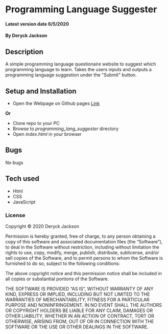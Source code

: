 # Programming Language Suggester

#### Latest version date 6/5/2020

#### By Deryck Jackson

## Description

A simple programming language questionaire website to suggest which programming language to learn. Takes the users inputs and outputs a programming language suggestion under the "Submit" button.

## Setup and Installation

* Open the Webpage on Github pages [Link]()

**Or**

* Clone repo to your PC
* Browse to _programming_lang_suggester_ directory
* Open _index.html_ in your browser

## Bugs

No bugs

## Tech used

* Html
* CSS
* JavaScript

### License

Copyright © 2020 Deryck Jackson

Permission is hereby granted, free of charge, to any person obtaining a copy of this software and associated documentation files (the “Software”), to deal in the Software without restriction, including without limitation the rights to use, copy, modify, merge, publish, distribute, sublicense, and/or sell copies of the Software, and to permit persons to whom the Software is furnished to do so, subject to the following conditions:

The above copyright notice and this permission notice shall be included in all copies or substantial portions of the Software.

THE SOFTWARE IS PROVIDED “AS IS”, WITHOUT WARRANTY OF ANY KIND, EXPRESS OR IMPLIED, INCLUDING BUT NOT LIMITED TO THE WARRANTIES OF MERCHANTABILITY, FITNESS FOR A PARTICULAR PURPOSE AND NONINFRINGEMENT. IN NO EVENT SHALL THE AUTHORS OR COPYRIGHT HOLDERS BE LIABLE FOR ANY CLAIM, DAMAGES OR OTHER LIABILITY, WHETHER IN AN ACTION OF CONTRACT, TORT OR OTHERWISE, ARISING FROM, OUT OF OR IN CONNECTION WITH THE SOFTWARE OR THE USE OR OTHER DEALINGS IN THE SOFTWARE.
